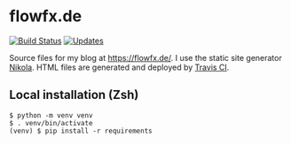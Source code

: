 # flowfx.de
[![Build Status](https://travis-ci.org/FlowFX/flowfx.de.svg?branch=master)](https://travis-ci.org/FlowFX/flowfx.de)
[![Updates](https://pyup.io/repos/github/FlowFX/flowfx.de/shield.svg)](https://pyup.io/repos/github/FlowFX/flowfx.de/)

Source files for my blog at https://flowfx.de/. I use the static site generator [Nikola](https://getnikola.com/). HTML files are generated and deployed by [Travis CI](https://travis-ci.org/).

## Local installation (Zsh)
```
$ python -m venv venv
$ . venv/bin/activate
(venv) $ pip install -r requirements
```
